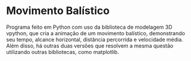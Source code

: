 # Movimento Balístico
Programa feito em Python com uso da biblioteca de modelagem 3D vpython, que cria a animação de um movimento balístico, demonstrando seu tempo, alcance horizontal, distância percorrida e velocidade média.
Além disso, há outras duas versões que resolvem a mesma questão utilizando outras bibliotecas, como matplotlib.
